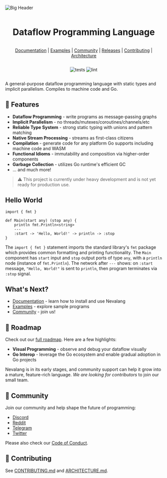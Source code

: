 ![Big Header](./assets/header/big_1.svg "Big header with nevalang logo")

<div align="center" style="display:grid;place-items:center;">

<h1>Dataflow Programming Language</h1>

[Documentation](./docs/README.md)
| [Examples](./examples/)
| [Community](#-community)
| [Releases](https://github.com/nevalang/neva/releases)
| [Contributing](./CONTRIBUTING.md)
| [Architecture](./ARCHITECTURE.md)

![tests](https://github.com/nevalang/neva/actions/workflows/test.yml/badge.svg?branch=main) ![lint](https://github.com/nevalang/neva/actions/workflows/lint.yml/badge.svg?branch=main)

</div>

A general-purpose dataflow programming language with static types and implicit parallelism. Compiles to machine code and Go.

## 🚀 Features

- **Dataflow Programming** - write programs as message-passing graphs
- **Implicit Parallelism** - no threads/mutexes/coroutines/channels/etc
- **Reliable Type System** - strong static typing with unions and pattern matching
- **Native Stream Processing** - streams as first-class citizens
- **Compilation** - generate code for any platform Go supports including machine code and WASM
- **Functional Idioms** - immutability and composition via higher-order components
- **Garbage Collection** - utilizes Go runtime's efficient GC
- ... and much more!

> ⚠️ This project is currently under heavy development and is not yet ready for production use.

## Hello World

```neva
import { fmt }

def Main(start any) (stop any) {
	println fmt.Println<string>
	---
	:start -> 'Hello, World!' -> println -> :stop
}
```

The `import { fmt }` statement imports the standard library's `fmt` package which provides common formatting and printing functionality. The `Main` component has `start` input and `stop` output ports of type `any`, with a `println` node (instance of `fmt.Println`). The network after `---` shows: on `:start` message, `"Hello, World!"` is sent to `println`, then program terminates via `:stop` signal.

## What's Next?

- [Documentation](./docs/README.md) - learn how to install and use Nevalang
- [Examples](./examples/) - explore sample programs
- [Community](#community) - join us!

## 🚧 Roadmap

Check out our [full roadmap](https://github.com/nevalang/neva/milestones?direction=asc&sort=due_date&state=open). Here are a few highlights:

- **Visual Programming** - observe and debug your dataflow visually
- **Go Interop** - leverage the Go ecosystem and enable gradual adoption in Go projects

Nevalang is in its early stages, and community support can help it grow into a mature, feature-rich language. _We are looking for contributors_ to join our small team.

## 📢 Community

Join our community and help shape the future of programming:

- [Discord](https://discord.gg/dmXbC79UuH)
- [Reddit](https://www.reddit.com/r/nevalang/)
- [Telegram](https://t.me/+H1kRClL8ppI1MWJi)
- [Twitter](https://x.com/neva_language)

Please also check our [Code of Conduct](./CODE_OF_CONDUCT.md).

## 🤝 Contributing

See [CONTRIBUTING.md](./CONTRIBUTING.md) and [ARCHITECTURE.md](./ARCHITECTURE.md).
